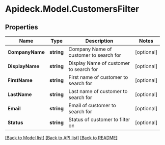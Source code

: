 # Apideck.Model.CustomersFilter

## Properties

Name | Type | Description | Notes
------------ | ------------- | ------------- | -------------
**CompanyName** | **string** | Company Name of customer to search for | [optional] 
**DisplayName** | **string** | Display Name of customer to search for | [optional] 
**FirstName** | **string** | First name of customer to search for | [optional] 
**LastName** | **string** | Last name of customer to search for | [optional] 
**Email** | **string** | Email of customer to search for | [optional] 
**Status** | **string** | Status of customer to filter on | [optional] 

[[Back to Model list]](../README.md#documentation-for-models) [[Back to API list]](../README.md#documentation-for-api-endpoints) [[Back to README]](../README.md)

